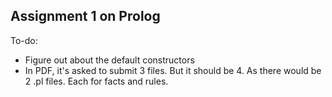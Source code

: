 ## Assignment 1 on Prolog

To-do:
 - Figure out about the default constructors
 - In PDF, it's asked to submit 3 files. But it should be 4. As there would be 2 .pl files. Each for facts and rules. 
